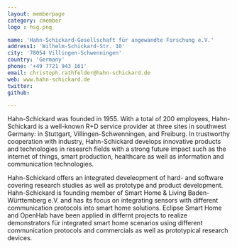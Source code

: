 ```yaml
---
layout: memberpage
category: cmember
logo : hsg.png

name: 'Hahn-Schickard-Gesellschaft für angewandte Forschung e.V.'
address1: 'Wilhelm-Schickard-Str. 10'
city: '78054 Villingen-Schwenningen'
country: 'Germany'
phone: '+49 7721 943 161'
email: christoph.rathfelder@hahn-schickard.de
web: www.hahn-schickard.de
twitter: 
github: 

---
```

Hahn-Schickard was founded in 1955. With a total of 200 employees, Hahn-Schickard is a well-known R+D service provider at three sites in southwest Germany: in Stuttgart, Villingen-Schwenningen, and Freiburg. In trustworthy cooperation with industry, Hahn-Schickard develops innovative products and technologies in research fields with a strong future impact such as the internet of things, smart production, healthcare as well as information and communication technologies.
<!--more-->

Hahn-Schickard offers an integrated develeopment of hard- and software covering research studies as well as prototype and product development. Hahn-Schickard is founding member of Smart Home & Living Baden-Württemberg e.V. and has its focus on integrating sensors with different communication protocols into smart home solutions. Eclipse Smart Home and OpenHab have been applied in differnt projects to realize demonstrators für integrated smart home scenarios using different communication protocols and commercials as well as prototypical research devices.
